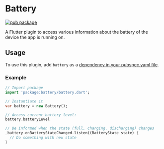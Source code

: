# Battery

[![pub package](https://img.shields.io/pub/v/battery.svg)](https://pub.dartlang.org/packages/battery)

A Flutter plugin to access various information about the battery of the device the app is running on.

## Usage
To use this plugin, add `battery` as a [dependency in your pubspec.yaml file](https://flutter.io/platform-plugins/).

### Example

``` dart
// Import package
import 'package:battery/battery.dart';

// Instantiate it
var battery = new Battery();

// Access current battery level:
battery.batteryLevel

// Be informed when the state (full, charging, discharging) changes
_battery.onBatteryStateChanged.listen((BatteryState state) {
  // Do something with new state
}
```
